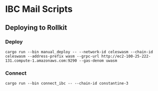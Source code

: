 # IBC Mail Scripts

## Deploying to Rollkit

### Deploy
```
cargo run --bin manual_deploy -- --network-id celeswasm --chain-id celeswasm --address-prefix wasm --grpc-url http://ec2-100-25-222-131.compute-1.amazonaws.com:9290 --gas-denom uwasm
```

### Connect
```
cargo run --bin connect_ibc -- --chain-id constantine-3
```